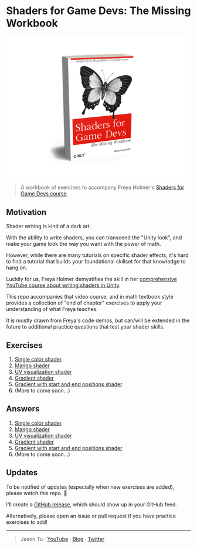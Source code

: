 # Shaders for Game Devs: The Missing Workbook

<img src="./Images/book_cover2.png" alt="Shaders for Game Devs book cover" width="600" />

> A workbook of exercises to accompany Freya Holmer's [Shaders for Game Devs course](https://www.youtube.com/playlist?list=PLImQaTpSAdsCnJon-Eir92SZMl7tPBS4Z).

## Motivation

Shader writing is kind of a dark art.

With the ability to write shaders, you can transcend the "Unity look", and make your game look the way you want with the power of math.

However, while there are many tutorials on specific shader effects, it's hard to find a tutorial that builds your foundational skillset for that knowledge to hang on.

Luckily for us, Freya Holmer demystifies the skill in her [comprehensive YouTube course about writing shaders in Unity](https://www.youtube.com/playlist?list=PLImQaTpSAdsCnJon-Eir92SZMl7tPBS4Z).

This repo accompanies that video course, and in math textbook style provides a collection of "end of chapter" exercises to apply your understanding of what Freya teaches.

It is mostly drawn from Freya's code demos, but can/will be extended in the future to additional practice questions that test your shader skills.

## Exercises

1. [Single color shader](./Exercises/01_Single_color.md)
2. [Mango shader](./Exercises/02_Mango.md)
3. [UV visualization shader](./Exercises/03_UV_visualization.md)
4. [Gradient shader](./Exercises/04_Gradient.md)
5. [Gradient with start and end positions shader](./Exercises/05_Gradient_with_start_and_end_positions.md)
6. (More to come soon...)

## Answers

1. [Single color shader](./Assets/Shaders/01_Single_color.shader)
2. [Mango shader](./Assets/Shaders/02_Mango.shader)
3. [UV visualization shader](./Assets/Shaders/03_UV_visualization.shader)
4. [Gradient shader](./Assets/Shaders/04_Gradient.shader)
5. [Gradient with start and end positions shader](./Assets/Shaders/05_Gradient_with_start_and_end_positions.shader)
6. (More to come soon...)

## Updates

To be notified of updates (especially when new exercises are added), please watch this repo. :eyes:

I'll create a [GitHub release](https://github.com/nucleartide/Shaders-for-Game-Devs-Workbook/releases), which should show up in your GitHub feed.

Alternatively, please open an issue or pull request if you have practice exercises to add!

---

> Jason Tu · [YouTube](https://youtube.com/nucleartide) · [Blog](https://jasont.co/) · [Twitter](https://twitter.com/nucleartide)
